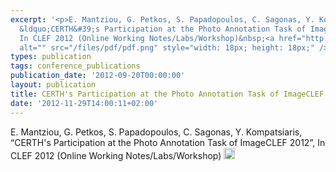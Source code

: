 ```yaml
---
excerpt: '<p>E. Mantziou, G. Petkos, S. Papadopoulos, C. Sagonas, Y. Kompatsiaris,
  &ldquo;CERTH&#39;s Participation at the Photo Annotation Task of ImageCLEF 2012&rdquo;,
  In CLEF 2012 (Online Working Notes/Labs/Workshop)&nbsp;<a href="http://www.clef-initiative.eu/documents/71612/cf7e342a-40d9-4f63-90f8-c7d169a78a24"><img
  alt="" src="/files/pdf/pdf.png" style="width: 18px; height: 18px;" /></a></p>'
types: publication
tags: conference_publications
publication_date: '2012-09-20T00:00:00'
layout: publication
title: CERTH's Participation at the Photo Annotation Task of ImageCLEF 2012
date: '2012-11-29T14:00:11+02:00'
---
```

<p>E. Mantziou, G. Petkos, S. Papadopoulos, C. Sagonas, Y. Kompatsiaris, &ldquo;CERTH&#39;s Participation at the Photo Annotation Task of ImageCLEF 2012&rdquo;, In CLEF 2012 (Online Working Notes/Labs/Workshop)&nbsp;<a href="http://www.clef-initiative.eu/documents/71612/cf7e342a-40d9-4f63-90f8-c7d169a78a24"><img alt="" src="/files/pdf/pdf.png" style="width: 18px; height: 18px;" /></a></p>

